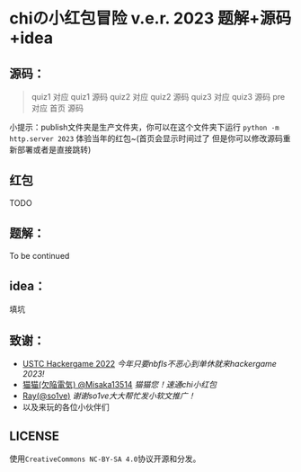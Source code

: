 # chiの小红包冒险 v.e.r. 2023 题解+源码+idea

## 源码：

> quiz1 对应 quiz1 源码
> quiz2 对应 quiz2 源码
> quiz3 对应 quiz3 源码
> pre 对应 首页 源码

小提示：publish文件夹是生产文件夹，你可以在这个文件夹下运行 `python -m http.server 2023` 体验当年的红包~(首页会显示时间过了 但是你可以修改源码重新部署或者是直接跳转)

## 红包

TODO

## 题解：

To be continued

## idea：

填坑

## 致谢：

 - [USTC Hackergame 2022](https://hack.lug.ustc.edu.cn/) *今年只要nbfls不恶心到单休就来hackergame 2023!*
 - [猫猫(欠陥電気) @Misaka13514](https://blog.atri.tk/) *猫猫您！速通chi小红包*
 - [Ray(@so1ve)](https://blog.mk1.io/) *谢谢so1ve大大帮忙发小软文推广！*
 - 以及来玩的各位小伙伴们

## LICENSE

使用`CreativeCommons NC-BY-SA 4.0`协议开源和分发。